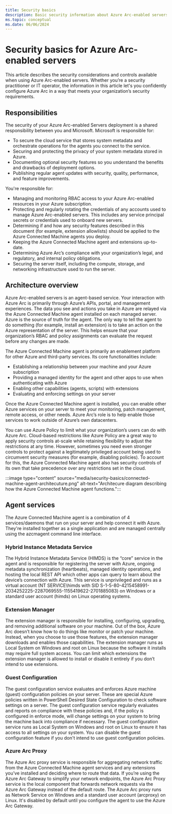 ```yaml
---
title: Security basics
description: Basic security information about Azure Arc-enabled servers.
ms.topic: conceptual
ms.date: 06/06/2024
---
```


# Security basics for Azure Arc-enabled servers

This article describes the security considerations and controls available when using Azure Arc-enabled servers. Whether you’re a security practitioner or IT operator, the information in this article let's you confidently configure Azure Arc in a way that meets your organization’s security requirements.

## Responsibilities

The security of your Azure Arc-enabled Servers deployment is a shared responsibility between you and Microsoft. Microsoft is responsible for:

- To secure the cloud service that stores system metadata and orchestrate operations for the agents you connect to the service.
- Securing and protecting the privacy of your system metadata stored in Azure.
- Documenting optional security features so you understand the benefits and drawbacks of deployment options.
- Publishing regular agent updates with security, quality, performance, and feature improvements.

You're responsible for:

- Managing and monitoring RBAC access to your Azure Arc-enabled resources in your Azure subscription.
- Protecting and regularly rotating the credentials of any accounts used to manage Azure Arc-enabled servers. This includes any service principal secrets or credentials used to onboard new servers.
- Determining if and how any security features described in this document (for example, extension allowlists) should be applied to the Azure Connected Machine agents you deploy.
- Keeping the Azure Connected Machine agent and extensions up-to-date.
- Determining Azure Arc’s compliance with your organization’s legal, and regulatory, and internal policy obligations.
- Securing the server itself, including the compute, storage, and networking infrastructure used to run the server.

## Architecture overview

Azure Arc-enabled servers is an agent-based service. Your interaction with Azure Arc is primarily through Azure’s APIs, portal, and management experiences. The data you see and actions you take in Azure are relayed via the Azure Connected Machine agent installed on each managed server. Azure is the source of truth for the agent. The only way to tell the agent to do something (for example, install an extension) is to take an action on the Azure representation of the server. This helps ensure that your organization’s RBAC and policy assignments can evaluate the request before any changes are made.

The Azure Connected Machine agent is primarily an enablement platform for other Azure and third-party services. Its core functionalities include:

-	Establishing a relationship between your machine and your Azure subscription
-	Providing a managed identity for the agent and other apps to use when authenticating with Azure
-	Enabling other capabilities (agents, scripts) with extensions
-	Evaluating and enforcing settings on your server

Once the Azure Connected Machine agent is installed, you can enable other Azure services on your server to meet your monitoring, patch management, remote access, or other needs. Azure Arc’s role is to help enable those services to work outside of Azure’s own datacenters.

You can use Azure Policy to limit what your organization’s users can do with Azure Arc. Cloud-based restrictions like Azure Policy are a great way to apply security controls at-scale while retaining flexibility to adjust the restrictions at any time. However, sometimes you need even stronger controls to protect against a legitimately privileged account being used to circumvent security measures (for example, disabling policies). To account for this, the Azure Connected Machine agent also has security controls of its own that take precedence over any restrictions set in the cloud.

:::image type="content" source="media/security-basics/connected-machine-agent-architecuture.png" alt-text="Architecure diagram describing how the Azure Connected Machine agent functions.":::

## Agent services

The Azure Connected Machine agent is a combination of 4 services/daemons that run on your server and help connect it with Azure. They're installed together as a single application and are managed centrally using the azcmagent command line interface.

### Hybrid Instance Metadata Service

The Hybrid Instance Metadata Service (HIMDS) is the “core” service in the agent and is responsible for registering the server with Azure, ongoing metadata synchronization (heartbeats), managed identity operations, and hosting the local REST API which other apps can query to learn about the device’s connection with Azure. This service is unprivileged and runs as a virtual account (NT SERVICE\himds with SID S-1-5-80-4215458991-2034252225-2287069555-1155419622-2701885083) on Windows or a standard user account (himds) on Linux operating systems.

### Extension Manager

The extension manager is responsible for installing, configuring, upgrading, and removing additional software on your machine. Out of the box, Azure Arc doesn’t know how to do things like monitor or patch your machine. Instead, when you choose to use those features, the extension manager downloads and enables those capabilities. The extension manager runs as Local System on Windows and root on Linux because the software it installs may require full system access. You can limit which extensions the extension manager is allowed to install or disable it entirely if you don’t intend to use extensions.

### Guest Configuration

The guest configuration service evaluates and enforces Azure machine (guest) configuration policies on your server. These are special Azure policies written in PowerShell Desired State Configuration to check software settings on a server. The guest configuration service regularly evaluates and reports on compliance with these policies and, if the policy is configured in enforce mode, will change settings on your system to bring the machine back into compliance if necessary. The guest configuration service runs as Local System on Windows and root on Linux to ensure it has access to all settings on your system. You can disable the guest configuration feature if you don't intend to use guest configuration policies.

### Azure Arc Proxy

The Azure Arc proxy service is responsible for aggregating network traffic from the Azure Connected Machine agent services and any extensions you’ve installed and deciding where to route that data. If you’re using the Azure Arc Gateway to simplify your network endpoints, the Azure Arc Proxy service is the local component that forwards network requests via the Azure Arc Gateway instead of the default route. The Azure Arc proxy runs as Network Service on Windows and a standard user account (arcproxy) on Linux. It's disabled by default until you configure the agent to use the Azure Arc Gateway.





